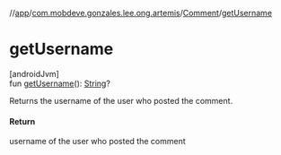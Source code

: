 //[app](../../../index.md)/[com.mobdeve.gonzales.lee.ong.artemis](../index.md)/[Comment](index.md)/[getUsername](get-username.md)

# getUsername

[androidJvm]\
fun [getUsername](get-username.md)(): [String](https://kotlinlang.org/api/latest/jvm/stdlib/kotlin/-string/index.html)?

Returns the username of the user who posted the comment.

#### Return

username of the user who posted the comment
